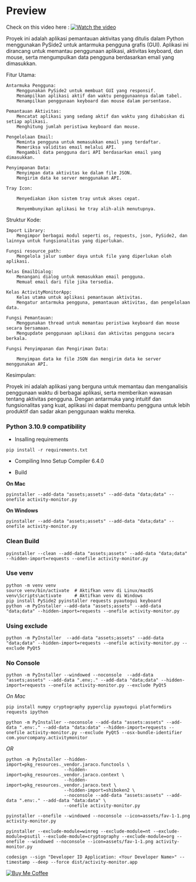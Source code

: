 # Preview  
Check on this video here : 
[![Watch the video](https://img.youtube.com/vi/HyQbqRQ3CRQ/maxresdefault.jpg)](https://youtu.be/HyQbqRQ3CRQ)

Proyek ini adalah aplikasi pemantauan aktivitas yang ditulis dalam Python menggunakan PySide2 untuk antarmuka pengguna grafis (GUI). Aplikasi ini dirancang untuk memantau penggunaan aplikasi, aktivitas keyboard, dan mouse, serta mengumpulkan data pengguna berdasarkan email yang dimasukkan.

Fitur Utama:

    Antarmuka Pengguna:
        Menggunakan PySide2 untuk membuat GUI yang responsif.
        Menampilkan aplikasi aktif dan waktu penggunaannya dalam tabel.
        Menampilkan penggunaan keyboard dan mouse dalam persentase.

    Pemantauan Aktivitas:
        Mencatat aplikasi yang sedang aktif dan waktu yang dihabiskan di setiap aplikasi.
        Menghitung jumlah peristiwa keyboard dan mouse.

    Pengelolaan Email:
        Meminta pengguna untuk memasukkan email yang terdaftar.
        Memeriksa validitas email melalui API.
        Mengambil data pengguna dari API berdasarkan email yang dimasukkan.

    Penyimpanan Data:
        Menyimpan data aktivitas ke dalam file JSON.
        Mengirim data ke server menggunakan API.

    Tray Icon:

        Menyediakan ikon sistem tray untuk akses cepat.

        Menyembunyikan aplikasi ke tray alih-alih menutupnya.

Struktur Kode:

    Import Library:
        Mengimpor berbagai modul seperti os, requests, json, PySide2, dan lainnya untuk fungsionalitas yang diperlukan.

    Fungsi resource_path:
        Mengelola jalur sumber daya untuk file yang diperlukan oleh aplikasi.

    Kelas EmailDialog:
        Menangani dialog untuk memasukkan email pengguna.
        Memuat email dari file jika tersedia.

    Kelas ActivityMonitorApp:
        Kelas utama untuk aplikasi pemantauan aktivitas.
        Mengatur antarmuka pengguna, pemantauan aktivitas, dan pengelolaan data.

    Fungsi Pemantauan:
        Menggunakan thread untuk memantau peristiwa keyboard dan mouse secara bersamaan.
        Mengupdate penggunaan aplikasi dan aktivitas pengguna secara berkala.

    Fungsi Penyimpanan dan Pengiriman Data:

        Menyimpan data ke file JSON dan mengirim data ke server menggunakan API.

Kesimpulan:

Proyek ini adalah aplikasi yang berguna untuk memantau dan menganalisis penggunaan waktu di berbagai aplikasi, serta memberikan wawasan tentang aktivitas pengguna. Dengan antarmuka yang intuitif dan fungsionalitas yang kuat, aplikasi ini dapat membantu pengguna untuk lebih produktif dan sadar akan penggunaan waktu mereka.

### Python 3.10.9 compatibility

- Insalling requirements

```
pip install -r requirements.txt
```

- Compiling
Inno Setup Compiler 6.4.0

- Build

**On Mac**

```
pyinstaller --add-data "assets;assets" --add-data "data;data" --onefile activity-monitor.py
```

**On Windows**

```
pyinstaller --add-data "assets;assets" --add-data "data;data" --onefile activity-monitor.py
```

### Clean Build

```
pyinstaller --clean --add-data "assets;assets" --add-data "data;data" --hidden-import=requests --onefile activity-monitor.py
```

### Use venv

```
python -m venv venv
source venv/bin/activate  # Aktifkan venv di Linux/macOS
venv\Scripts\activate     # Aktifkan venv di Windows
pip install PySide2 pyinstaller requests pyautogui keyboard
python -m PyInstaller --add-data "assets;assets" --add-data "data;data" --hidden-import=requests --onefile activity-monitor.py
```

### Using exclude

```
python -m PyInstaller  --add-data "assets;assets" --add-data "data;data" --hidden-import=requests --onefile activity-monitor.py --exclude PyQt5
```

### No Console

```
python -m PyInstaller --windowed --noconsole  --add-data "assets;assets" --add-data ".env;." --add-data "data;data" --hidden-import=requests --onefile activity-monitor.py --exclude PyQt5
```

_On Mac_

```
pip install numpy cryptography pyperclip pyautogui platformdirs requests ipython
```

```
python -m PyInstaller --noconsole --add-data "assets:assets" --add-data ".env:." --add-data "data:data" --hidden-import=requests --onefile activity-monitor.py --exclude PyQt5 --osx-bundle-identifier com.yourcompany.activitymonitor
```

_OR_

```
python -m PyInstaller --hidden-import=pkg_resources._vendor.jaraco.functools \
                      --hidden-import=pkg_resources._vendor.jaraco.context \
                      --hidden-import=pkg_resources._vendor.jaraco.text \
                      --hidden-import=shiboken2 \
                      --noconsole --add-data "assets:assets" --add-data ".env:." --add-data "data:data" \
                      --onefile activity-monitor.py

pyinstaller --onefile --windowed --noconsole --icon=assets/fav-1-1.png activity-monitor.py

pyinstaller --exclude-module=winreg --exclude-module=nt --exclude-module=psutil --exclude-module=cryptography --exclude-module=org --onefile --windowed --noconsole --icon=assets/fav-1-1.png activity-monitor.py

codesign --sign "Developer ID Application: <Your Developer Name>" --timestamp --deep --force dist/activity-monitor.app
```

[![Buy Me Coffee](https://cdn.buymeacoffee.com/buttons/v2/default-yellow.png)](https://www.buymeacoffee.com/codesyariah122)
